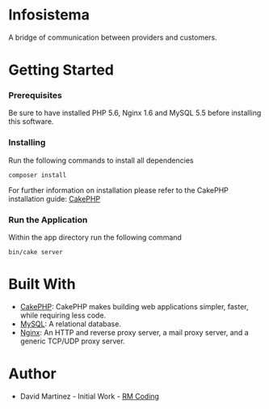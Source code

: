 # Infosistema

A bridge of communication between providers and customers.

# Getting Started

### Prerequisites

Be sure to have installed PHP 5.6, Nginx 1.6 and MySQL 5.5 before installing this software.

### Installing

Run the following commands to install all dependencies

```
composer install
```

For further information on installation please refer to the CakePHP installation guide: [CakePHP](https://book.cakephp.org/3.0/es/installation.html/)

### Run the Application

Within the app directory run the following command

```
bin/cake server
```

# Built With

- [CakePHP](https://book.cakephp.org/): CakePHP makes building web applications simpler, faster, while requiring less code.
- [MySQL](https://www.mysql.com/): A relational database. 
- [Nginx](https://nginx.org/): An HTTP and reverse proxy server, a mail proxy server, and a generic TCP/UDP proxy server.


# Author

- David Martinez - Initial Work - [RM Coding](https://rmcoding.php)
